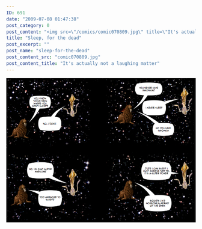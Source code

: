 ```yaml
---
ID: 691
date: "2009-07-08 01:47:38"
post_category: 0
post_content: "<img src=\"/comics/comic070809.jpg\" title=\"It's actually not a laughing matter\" />"
title: "Sleep, for the dead"
post_excerpt: ""
post_name: "sleep-for-the-dead"
post_content_src: "comic070809.jpg"
post_content_title: "It's actually not a laughing matter"
---
```



[![It's actually not a laughing matter](/comics-hi-res/comic070809.jpg)](/comics-hi-res/comic070809.jpg)
